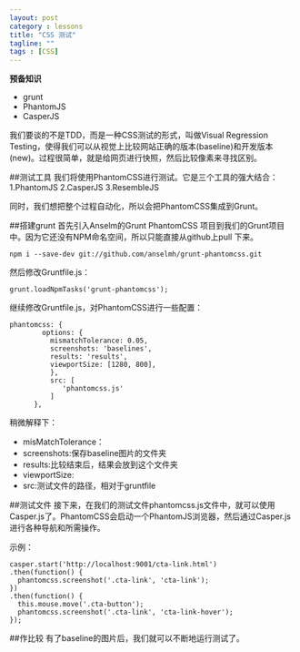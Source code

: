 ```yaml
---
layout: post
category : lessons
title: "CSS 测试"
tagline: ""
tags : [CSS]
---
```


**预备知识**

- grunt
- PhantomJS
- CasperJS

我们要谈的不是TDD，而是一种CSS测试的形式，叫做Visual Regression Testing，使得我们可以从视觉上比较网站正确的版本(baseline)和开发版本(new)。过程很简单，就是给网页进行快照，然后比较像素来寻找区别。

##测试工具
我们将使用PhantomCSS进行测试。它是三个工具的强大结合：
1.PhantomJS
2.CasperJS
3.ResembleJS

同时，我们想把整个过程自动化，所以会把PhantomCSS集成到Grunt。

##搭建grunt
首先引入Anselm的Grunt PhantomCSS 项目到我们的Grunt项目中。因为它还没有NPM命名空间，所以只能直接从github上pull 下来。

    npm i --save-dev git://github.com/anselmh/grunt-phantomcss.git

然后修改Gruntfile.js：

    grunt.loadNpmTasks('grunt-phantomcss');

继续修改Gruntfile.js，对PhantomCSS进行一些配置：

    phantomcss: {
            options: {
              mismatchTolerance: 0.05,
              screenshots: 'baselines',
              results: 'results',
              viewportSize: [1280, 800],
              },
              src: [
                 'phantomcss.js'
              ]
          },

稍微解释下：
- misMatchTolerance：
- screenshots:保存baseline图片的文件夹
- results:比较结束后，结果会放到这个文件夹
- viewportSize:
- src:测试文件的路径，相对于gruntfile

##测试文件
接下来，在我们的测试文件phantomcss.js文件中，就可以使用Casper.js了。PhantomCSS会启动一个PhantomJS浏览器，然后通过Casper.js进行各种导航和所需操作。

示例：

    casper.start('http://localhost:9001/cta-link.html')
    .then(function() {
      phantomcss.screenshot('.cta-link', 'cta-link');
    })
    .then(function() {
      this.mouse.move('.cta-button');
      phantomcss.screenshot('.cta-link', 'cta-link-hover');
    });
    
##作比较
有了baseline的图片后，我们就可以不断地运行测试了。